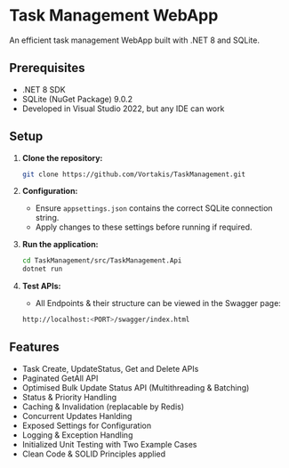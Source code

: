 # Task Management WebApp

An efficient task management WebApp built with .NET 8 and SQLite.

## Prerequisites

- .NET 8 SDK
- SQLite (NuGet Package) 9.0.2
- Developed in Visual Studio 2022, but any IDE can work

## Setup

1. **Clone the repository:**
   ```sh
   git clone https://github.com/Vortakis/TaskManagement.git
   ```

2. **Configuration:**
   - Ensure `appsettings.json` contains the correct SQLite connection string.
   - Apply changes to these settings before running if required.

3. **Run the application:**
   ```sh
   cd TaskManagement/src/TaskManagement.Api
   dotnet run
   ```

3. **Test APIs:**
   - All Endpoints & their structure can be viewed in the Swagger page:
   ```sh
   http://localhost:<PORT>/swagger/index.html
   ```
## Features

- Task Create, UpdateStatus, Get and Delete APIs
- Paginated GetAll API
- Optimised Bulk Update Status API (Multithreading & Batching)
- Status & Priority Handling
- Caching & Invalidation (replacable by Redis)
- Concurrent Updates Hanlding
- Exposed Settings for Configuration
- Logging & Exception Handling
- Initialized Unit Testing with Two Example Cases
- Clean Code & SOLID Principles applied

